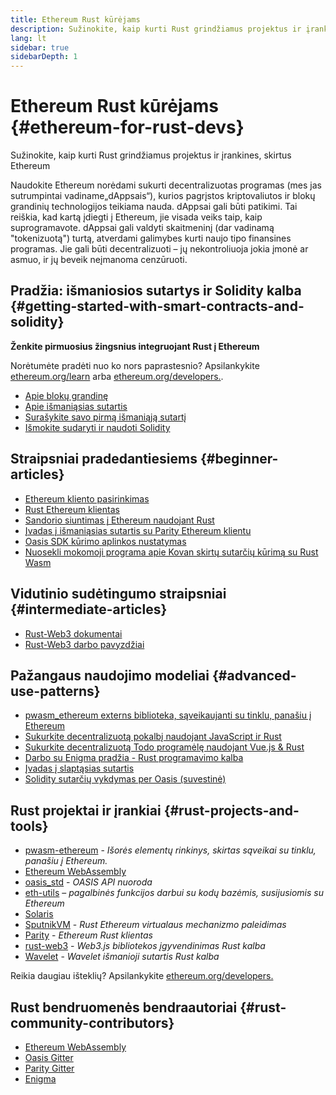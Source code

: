 ```yaml
---
title: Ethereum Rust kūrėjams
description: Sužinokite, kaip kurti Rust grindžiamus projektus ir įrankines, skirtus Ethereum
lang: lt
sidebar: true
sidebarDepth: 1
---
```


# Ethereum Rust kūrėjams {#ethereum-for-rust-devs}

<div class="featured">Sužinokite, kaip kurti Rust grindžiamus projektus ir įrankines, skirtus Ethereum</div>

Naudokite Ethereum norėdami sukurti decentralizuotas programas (mes jas sutrumpintai vadiname„dAppsais“), kurios pagrįstos kriptovaliutos ir blokų grandinių technologijos teikiama nauda. dAppsai gali būti patikimi. Tai reiškia, kad kartą įdiegti į Ethereum, jie visada veiks taip, kaip suprogramavote. dAppsai gali valdyti skaitmeninį (dar vadinamą "tokenizuotą") turtą, atverdami galimybes kurti naujo tipo finansines programas. Jie gali būti decentralizuoti – jų nekontroliuoja jokia įmonė ar asmuo, ir jų beveik neįmanoma cenzūruoti.

## Pradžia: išmaniosios sutartys ir Solidity kalba {#getting-started-with-smart-contracts-and-solidity}

**Ženkite pirmuosius žingsnius integruojant Rust į Ethereum**

Norėtumėte pradėti nuo ko nors paprastesnio? Apsilankykite [ethereum.org/learn](/learn/) arba [ethereum.org/developers.](/developers/).

- [Apie blokų grandinę](https://kauri.io/article/d55684513211466da7f8cc03987607d5/blockchain-explained)
- [Apie išmaniąsias sutartis](https://kauri.io/article/e4f66c6079e74a4a9b532148d3158188/ethereum-101-part-5-the-smart-contract)
- [Surašykite savo pirmą išmaniąją sutartį](https://kauri.io/article/124b7db1d0cf4f47b414f8b13c9d66e2/remix-ide-your-first-smart-contract)
- [Išmokite sudaryti ir naudoti Solidity](https://kauri.io/article/973c5f54c4434bb1b0160cff8c695369/understanding-smart-contract-compilation-and-deployment)

## Straipsniai pradedantiesiems {#beginner-articles}

- [Ethereum kliento pasirinkimas](https://www.trufflesuite.com/docs/truffle/reference/choosing-an-ethereum-client)
- [Rust Ethereum klientas](https://wiki.parity.io/Setup)
- [Sandorio siuntimas į Ethereum naudojant Rust](https://kauri.io/article/97c85229c66445759bb0ce642224d364/sending-ethereum-transactions-with-rust)
- [Įvadas į išmaniąsias sutartis su Parity Ethereum klientu](https://wiki.parity.io/Smart-Contracts)
- [Oasis SDK kūrimo aplinkos nustatymas](https://docs.oasis.dev/oasis-sdk/guide/getting-started)
- [Nuosekli mokomoji programa apie Kovan skirtų sutarčių kūrimą su Rust Wasm](https://github.com/paritytech/pwasm-tutorial)

## Vidutinio sudėtingumo straipsniai {#intermediate-articles}

- [Rust-Web3 dokumentai](https://tomusdrw.github.io/rust-web3/web3/index.html)
- [Rust-Web3 darbo pavyzdžiai](https://github.com/tomusdrw/rust-web3/blob/master/examples)

## Pažangaus naudojimo modeliai {#advanced-use-patterns}

- [pwasm_ethereum externs biblioteka, sąveikaujanti su tinklu, panašiu į Ethereum](https://paritytech.github.io/pwasm-ethereum/pwasm_ethereum/)
- [Sukurkite decentralizuotą pokalbį naudojant JavaScript ir Rust](https://medium.com/perlin-network/build-a-decentralized-chat-using-javascript-rust-webassembly-c775f8484b52)
- [Sukurkite decentralizuotą Todo programėlę naudojant Vue.js & Rust ](https://medium.com/@jjmace01/build-a-decentralized-todo-app-using-vue-js-rust-webassembly-5381a1895beb)
- [Darbo su Enigma pradžia - Rust programavimo kalba](https://blog.enigma.co/getting-started-with-discovery-the-rust-programming-language-4d1e0b06de15)
- [Įvadas į slaptąsias sutartis](https://blog.enigma.co/getting-started-with-enigma-an-intro-to-secret-contracts-cdba4fe501c2)
- [Solidity sutarčių vykdymas per Oasis (suvestinė)](https://docs.oasis.dev/tutorials/deploy-solidity.html#deploy-using-truffle)

## Rust projektai ir įrankiai {#rust-projects-and-tools}

- [pwasm-ethereum](https://github.com/paritytech/pwasm-ethereum) - _Išorės elementų rinkinys, skirtas sąveikai su tinklu, panašiu į Ethereum._
- [Ethereum WebAssembly](https://ewasm.readthedocs.io/en/mkdocs/)
- [oasis_std](https://docs.rs/oasis-std/0.2.7/oasis_std/) - _OASIS API nuoroda_
- [eth-utils](https://github.com/ethereum/eth-utils/) – _pagalbinės funkcijos darbui su kodų bazėmis, susijusiomis su Ethereum_
- [Solaris](https://github.com/paritytech/sol-rs)
- [SputnikVM](https://github.com/sorpaas/rust-evm) - _Rust Ethereum virtualaus mechanizmo paleidimas_
- [Parity](https://github.com/paritytech/parity-ethereum) - _Ethereum Rust klientas_
- [rust-web3](https://github.com/tomusdrw/rust-web3) - _Web3.js bibliotekos įgyvendinimas Rust kalba_
- [Wavelet](https://wavelet.perlin.net/docs/smart-contracts) - _Wavelet išmanioji sutartis Rust kalba_

Reikia daugiau išteklių? Apsilankykite [ethereum.org/developers.](/developers/)

## Rust bendruomenės bendraautoriai {#rust-community-contributors}

- [Ethereum WebAssembly](https://gitter.im/ewasm/Lobby)
- [Oasis Gitter](https://gitter.im/Oasis-official/Lobby)
- [Parity Gitter](https://gitter.im/paritytech/parity)
- [Enigma](https://discord.gg/SJK32GY)
